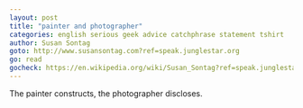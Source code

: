 ```yaml
---
layout: post
title: "painter and photographer"
categories: english serious geek advice catchphrase statement tshirt
author: Susan Sontag
goto: http://www.susansontag.com?ref=speak.junglestar.org
go: read
gocheck: https://en.wikipedia.org/wiki/Susan_Sontag?ref=speak.junglestar.org
---
```

The painter constructs, the photographer discloses.
